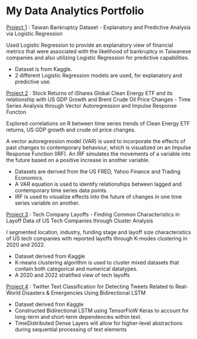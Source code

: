 # My Data Analytics Portfolio 

[Project 1](https://github.com/HanThitNyiNyi/data-analytics/blob/Projects/Bankruptcy.ipynb) : Taiwan Bankruptcy Dataset - Explanatory and Predictive Analysis via Logistic Regression 

Used Logistic Regression to provide an explanatory view of financial metrics that were associated with the likelihood of bankruptcy in Taiwanese companies and also utilizing Logistic Regression for predictive capabilities. 

* Dataset is from Kaggle.
* 2 different Logistic Regression models are used, for explanatory and predictive use. 


[Project 2](https://github.com/HanThitNyiNyi/data-analytics/blob/Projects/r-project%20(4).ipynb) : Stock Returns of iShares Global Clean Energy ETF and its relationship with US GDP Growth and Brent Crude Oil Price Changes - Time Series Analysis through Vector Autoregression and Impulse Response Functon

Explored correlations on R between time series trends of Clean Energy ETF returns, US GDP growth and crude oil price changes. 

A vector autoregression model (VAR) is used to incorporate the effects of past changes to contemporary behaviour, which is visualized on an Impulse Response Function (IRF). An IRF simulates the movements of a variable into the future based on a positive increase in another variable. 

* Datasets are derived from the US FRED, Yahoo Finance and Trading Economics.
* A VAR equation is used to identify relationships between lagged and contemporary time series data points. 
* IRF is used to visualize effects into the future of changes in one time series variable on another. 


[Project 3](https://github.com/HanThitNyiNyi/data-analytics/blob/Projects/Cluster_Project.ipynb) : Tech Company Layoffs - Finding Common Characteristics in Layoff Data of US Tech Companies through Cluster Analysis

I segmented location, industry, funding stage and layoff size characteristics of US tech companies with reported layoffs through K-modes clustering in 2020 and 2022.

* Dataset derived from Kaggle
* K-means clustering algorithm is used to cluster mixed datasets that contain both categorical and numerical datatypes.
* A 2020 and 2022 stratified view of tech layoffs


[Project 4](https://github.com/HanThitNyiNyi/data-analytics/blob/Projects/Twitter_Disaster_Classification.ipynb) : Twitter Text Classification for Detecting Tweets Related to Real-World Disasters & Emergencies Using Bidirectional LSTM

* Dataset derived fron Kaggle 
* Constructed Bidirectional LSTM using TensorFloW Keras to account for long-term and short-term dependencies within text.
* TimeDistributed Dense Layers will allow for higher-level abstractions during sequential processing of text elements 

